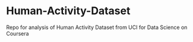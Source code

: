 # Human-Activity-Dataset
Repo for analysis of Human Activity Dataset from UCI for Data Science on Coursera
